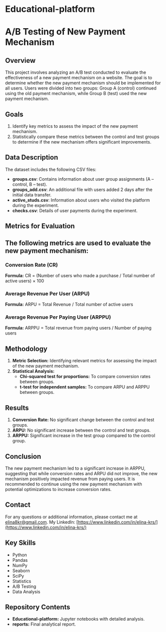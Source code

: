 # Educational-platform

# A/B Testing of New Payment Mechanism

## Overview

This project involves analyzing an A/B test conducted to evaluate the effectiveness of a new payment mechanism on a website. The goal is to determine whether the new payment mechanism should be implemented for all users. Users were divided into two groups: Group A (control) continued using the old payment mechanism, while Group B (test) used the new payment mechanism.

## Goals

1. Identify key metrics to assess the impact of the new payment mechanism.
2. Statistically compare these metrics between the control and test groups to determine if the new mechanism offers significant improvements.

## Data Description

The dataset includes the following CSV files:

- **groups.csv**: Contains information about user group assignments (A – control, B – test).
- **groups_add.csv**: An additional file with users added 2 days after the initial data transfer.
- **active_studs.csv**: Information about users who visited the platform during the experiment.
- **checks.csv**: Details of user payments during the experiment.

## Metrics for Evaluation
## The following metrics are used to evaluate the new payment mechanism:

### Conversion Rate (CR)

**Formula:**
CR = (Number of users who made a purchase / Total number of active users) × 100

### Average Revenue Per User (ARPU)

**Formula:**
ARPU = Total Revenue / Total number of active users

### Average Revenue Per Paying User (ARPPU)

**Formula:**
ARPPU = Total revenue from paying users / Number of paying users


## Methodology

1. **Metric Selection:** Identifying relevant metrics for assessing the impact of the new payment mechanism.
2. **Statistical Analysis:**
   - **Chi-squared test for proportions:** To compare conversion rates between groups.
   - **t-test for independent samples:** To compare ARPU and ARPPU between groups.

## Results

1. **Conversion Rate:** No significant change between the control and test groups.
2. **ARPU:** No significant increase between the control and test groups.
3. **ARPPU:** Significant increase in the test group compared to the control group.

## Conclusion

The new payment mechanism led to a significant increase in ARPPU, suggesting that while conversion rates and ARPU did not improve, the new mechanism positively impacted revenue from paying users. It is recommended to continue using the new payment mechanism with potential optimizations to increase conversion rates.

## Contact

For any questions or additional information, please contact me at elina8kr@gmail.com.
My LinkedIn: [https://www.linkedin.com/in/elina-krs/](https://www.linkedin.com/in/elina-krs/)

## Key Skills

- Python
- Pandas
- NumPy
- Seaborn
- SciPy
- Statistics
- A/B Testing
- Data Analysis

## Repository Contents

- **Educational-platform:** Jupyter notebooks with detailed analysis.
- **reports:** Final analytical report.
